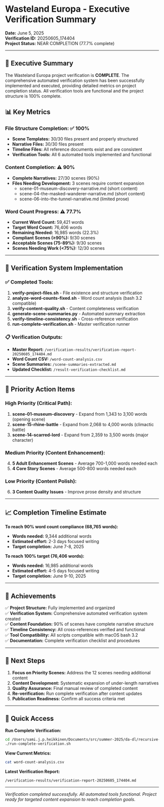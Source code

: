 # Wasteland Europa - Executive Verification Summary

**Date:** June 5, 2025  
**Verification ID:** 20250605_174404  
**Project Status:** NEAR COMPLETION (77.7% complete)

---

## 🎯 Executive Summary

The Wasteland Europa project verification is **COMPLETE**. The comprehensive automated verification system has been successfully implemented and executed, providing detailed metrics on project completion status. All verification tools are functional and the project structure is 100% complete.

## 📊 Key Metrics

### File Structure Completion: ✅ 100%
- **Scene Templates:** 30/30 files present and properly structured
- **Narrative Files:** 30/30 files present 
- **Timeline Files:** All reference documents exist and are consistent
- **Verification Tools:** All 6 automated tools implemented and functional

### Content Completion: ⚠️ 90%
- **Complete Narratives:** 27/30 scenes (90%)
- **Files Needing Development:** 3 scenes require content expansion
  - scene-01-museum-discovery-narrative.md (short content)
  - scene-04-the-masked-wanderer-narrative.md (short content)  
  - scene-06-into-the-tunnel-narrative.md (limited prose)

### Word Count Progress: ⚠️ 77.7%
- **Current Word Count:** 59,421 words
- **Target Word Count:** 76,406 words
- **Remaining Needed:** 16,985 words (22.3%)
- **Compliant Scenes (≥90%):** 9/30 scenes
- **Acceptable Scenes (75-89%):** 9/30 scenes
- **Scenes Needing Work (<75%):** 12/30 scenes

---

## 🔧 Verification System Implementation

### ✅ Completed Tools:
1. **verify-project-files.sh** - File existence and structure verification
2. **analyze-word-counts-fixed.sh** - Word count analysis (bash 3.2 compatible)
3. **verify-content-quality.sh** - Content completeness verification  
4. **generate-scene-summaries.py** - Automated summary extraction
5. **verify-timeline-consistency.sh** - Cross-reference verification
6. **run-complete-verification.sh** - Master verification runner

### 📋 Verification Outputs:
- **Master Report:** `/verification-results/verification-report-20250605_174404.md`
- **Word Count CSV:** `/word-count-analysis.csv` 
- **Scene Summaries:** `/scene-summaries-extracted.md`
- **Updated Checklist:** `/result-verification-checklist.md`

---

## 🎯 Priority Action Items

### High Priority (Critical Path):
1. **scene-01-museum-discovery** - Expand from 1,343 to 3,100 words (opening scene)
2. **scene-15-rhine-battle** - Expand from 2,068 to 4,000 words (climactic battle)
3. **scene-14-scarred-lord** - Expand from 2,359 to 3,500 words (major character)

### Medium Priority (Content Enhancement):
4. **5 Adult Enhancement Scenes** - Average 700-1,000 words needed each
5. **4 Core Story Scenes** - Average 500-800 words needed each

### Low Priority (Content Polish):
6. **3 Content Quality Issues** - Improve prose density and structure

---

## 📈 Completion Timeline Estimate

**To reach 90% word count compliance (68,765 words):**
- **Words needed:** 9,344 additional words
- **Estimated effort:** 2-3 days focused writing
- **Target completion:** June 7-8, 2025

**To reach 100% target (76,406 words):**
- **Words needed:** 16,985 additional words  
- **Estimated effort:** 4-5 days focused writing
- **Target completion:** June 9-10, 2025

---

## 🎉 Achievements

✅ **Project Structure:** Fully implemented and organized  
✅ **Verification System:** Comprehensive automated verification system created  
✅ **Content Foundation:** 90% of scenes have complete narrative structure  
✅ **Timeline Consistency:** All cross-references verified and functional  
✅ **Tool Compatibility:** All scripts compatible with macOS bash 3.2  
✅ **Documentation:** Complete verification checklist and procedures  

---

## 🔄 Next Steps

1. **Focus on Priority Scenes:** Address the 12 scenes needing additional content
2. **Content Development:** Systematic expansion of under-length narratives
3. **Quality Assurance:** Final manual review of completed content
4. **Re-verification:** Run complete verification after content updates
5. **Publication Readiness:** Confirm all success criteria met

---

## 📁 Quick Access

**Run Complete Verification:**
```bash
cd /Users/sami.j.p.heikkinen/Documents/src/summer-2025/da-dl/recursive-writing/wasteland-europa
./run-complete-verification.sh
```

**View Current Metrics:**
```bash
cat word-count-analysis.csv
```

**Latest Verification Report:**
```
/verification-results/verification-report-20250605_174404.md
```

---

*Verification completed successfully. All automated tools functional. Project ready for targeted content expansion to reach completion goals.*
